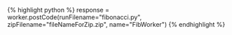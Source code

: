 {% highlight python %}
response = worker.postCode(runFilename="fibonacci.py", zipFilename="fileNameForZip.zip", name="FibWorker")
{% endhighlight %}
